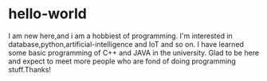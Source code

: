 # hello-world
I am new here,and i am a hobbiest of programming. I'm interested in database,python,artificial-intelligence and IoT and so on. I have learned some basic programming of C++ and JAVA in the university. Glad to be here and expect to meet more people who are fond of doing programming stuff.Thanks!
